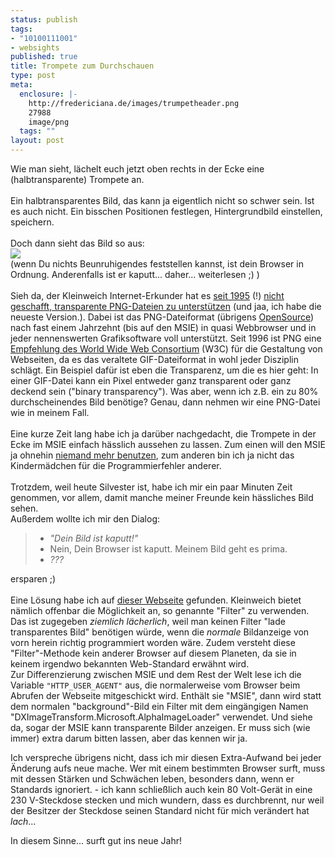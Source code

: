 ```yaml
--- 
status: publish
tags: 
- "10100111001"
- websights
published: true
title: Trompete zum Durchschauen
type: post
meta: 
  enclosure: |-
    http://fredericiana.de/images/trumpetheader.png
    27988
    image/png
  tags: ""
layout: post
---
```

Wie man sieht, lächelt euch jetzt oben rechts in der Ecke eine (halbtransparente) Trompete an.<br /><br />Ein halbtransparentes Bild, das kann ja eigentlich nicht so schwer sein. Ist es auch nicht. Ein bisschen Positionen festlegen, Hintergrundbild einstellen, speichern.<br /><br />Doch dann sieht das Bild so aus:<br /><img src="http://fredericiana.de/images/trumpetheader.png" class="centered border" /><br />(wenn Du nichts Beunruhigendes feststellen kannst, ist dein Browser in Ordnung. Anderenfalls ist er kaputt... daher... weiterlesen ;) )<br /><br /><!--more-->Sieh da, der Kleinweich Internet-Erkunder hat es <a href="http://www.libpng.org/pub/png/#history">seit 1995</a> (!) <a href="http://www.eggdrop.ch/noie/">nicht geschafft, transparente PNG-Dateien zu unterstützen</a> (und jaa, ich habe die neueste Version.). Dabei ist das PNG-Dateiformat (übrigens <a href="http://www.opensource.org/licenses/zlib-license.php">OpenSource</a>) nach fast einem Jahrzehnt (bis auf den MSIE) in quasi Webbrowser und in jeder nennenswerten Grafiksoftware voll unterstützt. Seit 1996 ist PNG eine <a href="http://www.w3.org/QA/Tips/png-gif">Empfehlung des World Wide Web Consortium</a> (W3C) für die Gestaltung von Webseiten, da es das veraltete GIF-Dateiformat in wohl jeder Disziplin schlägt. Ein Beispiel dafür ist eben die Transparenz, um die es hier geht: In einer GIF-Datei kann ein Pixel entweder ganz transparent oder ganz deckend sein ("binary transparency"). Was aber, wenn ich z.B. ein zu 80% durchscheinendes Bild benötige? Genau, dann nehmen wir eine PNG-Datei wie in meinem Fall.<br /><br />Eine kurze Zeit lang habe ich ja darüber nachgedacht, die Trompete in der Ecke im MSIE einfach hässlich aussehen zu lassen. Zum einen will den MSIE ja ohnehin <a href="http://www.getfirefox.com/">niemand mehr benutzen</a>, zum anderen bin ich ja nicht das Kindermädchen für die Programmierfehler anderer.<br /><br />Trotzdem, weil heute Silvester ist, habe ich mir ein paar Minuten Zeit genommen, vor allem, damit manche meiner Freunde kein hässliches Bild sehen.<br />Außerdem wollte ich mir den Dialog:<br /><blockquote><ul><li style="font-style: italic;">&quot;Dein Bild ist kaputt!&quot;</li><li>Nein, Dein Browser ist kaputt. Meinem Bild geht es prima.</li><li><span style="font-style: italic;">???</span><br /></li></ul></blockquote>ersparen ;)<br /><br />Eine Lösung habe ich auf <a href="http://www.alistapart.com/articles/pngopacity/">dieser Webseite</a> gefunden. Kleinweich bietet nämlich offenbar die Möglichkeit an, so genannte &quot;Filter&quot; zu verwenden. Das ist zugegeben <span style="font-style: italic;">ziemlich lächerlich</span>, weil man keinen Filter &quot;lade transparentes Bild&quot; benötigen würde, wenn die <span style="font-style: italic;">normale</span> Bildanzeige von vorn herein richtig programmiert worden wäre. Zudem versteht diese &quot;Filter&quot;-Methode kein anderer Browser auf diesem Planeten, da sie in keinem irgendwo bekannten Web-Standard erwähnt wird.<br />
Zur Differenzierung zwischen MSIE und dem Rest der Welt lese ich die Variable <code>"HTTP_USER_AGENT"</code> aus, die normalerweise vom Browser beim Abrufen der Webseite mitgeschickt wird.
Enthält sie "MSIE", dann wird statt dem normalen "background"-Bild ein Filter mit dem eingängigen Namen "DXImageTransform.Microsoft.AlphaImageLoader" verwendet. Und siehe da, sogar der MSIE kann transparente Bilder anzeigen. Er muss sich (wie immer) extra darum bitten lassen, aber das kennen wir ja.

Ich verspreche übrigens nicht, dass ich mir diesen Extra-Aufwand bei jeder Änderung aufs neue mache. Wer mit einem bestimmten Browser surft, muss mit dessen Stärken und Schwächen leben, besonders dann, wenn er Standards ignoriert. - ich kann schließlich auch kein 80 Volt-Gerät in eine 230 V-Steckdose stecken und mich wundern, dass es durchbrennt, nur weil der Besitzer der Steckdose seinen Standard nicht für mich verändert hat *lach*...

In diesem Sinne... surft gut ins neue Jahr!
<!--adsense-->
